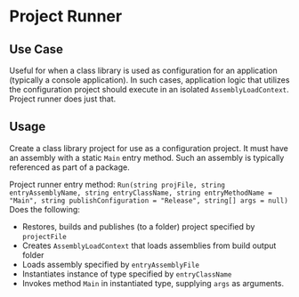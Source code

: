 # Project Runner
## Use Case
Useful for when a class library is used as configuration for an application (typically a console application). In such cases, application logic that utilizes
the configuration project should execute in an isolated `AssemblyLoadContext`. Project runner does just that.
## Usage
Create a class library project for use as a configuration project. It must have an assembly with a static `Main` entry method. Such an assembly is typically
referenced as part of a package.

Project runner entry method:
`Run(string projFile, string entryAssemblyName, string entryClassName, string entryMethodName = "Main", string publishConfiguration = "Release", string[] args = null)`
Does the following:
- Restores, builds and publishes (to a folder) project specified by `projectFile`
- Creates `AssemblyLoadContext` that loads assemblies from build output folder
- Loads assembly specified by `entryAssemblyFile`
- Instantiates instance of type specified by `entryClassName`
- Invokes method `Main` in instantiated type, supplying `args` as arguments.